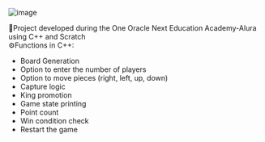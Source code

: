 ![image](https://github.com/user-attachments/assets/f47b90b0-a973-4dc3-8d8e-95a33f464b9d)

🎯Project developed during the One Oracle Next Education Academy-Alura using C++ and Scratch                                                                                     
 ⚙️Functions in C++:
 - Board Generation
 - Option to enter the number of players
 - Option to move pieces (right, left, up, down)
 - Capture logic
 - King promotion
 - Game state printing
 - Point count
 - Win condition check
 - Restart the game
